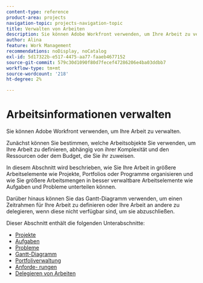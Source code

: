 ```yaml
---
content-type: reference
product-area: projects
navigation-topic: projects-navigation-topic
title: Verwalten von Arbeiten
description: Sie können Adobe Workfront verwenden, um Ihre Arbeit zu verwalten. Zunächst können Sie bestimmen, welche Arbeitsobjekte Sie verwenden, um Ihre Arbeit zu definieren, abhängig von ihrer Komplexität und den Ressourcen oder dem Budget, die Sie ihr zuweisen. In diesem Abschnitt wird beschrieben, wie Sie Ihre Arbeit in größere Arbeitselemente wie Projekte, Portfolios oder Programme organisieren und wie Sie größere Arbeitsmengen in besser verwaltbare Arbeitselemente wie Aufgaben und Probleme unterteilen können. Darüber hinaus können Sie das Gantt-Diagramm verwenden, um einen Zeitrahmen für Ihre Arbeit zu definieren oder Ihre Arbeit an andere zu delegieren, wenn diese nicht verfügbar sind, um sie abzuschließen.
author: Alina
feature: Work Management
recommendations: noDisplay, noCatalog
exl-id: 5d17322b-e517-4475-aa77-faaeb4677152
source-git-commit: 579c30d1090f80d7fecef47286206e4ba03ddbb7
workflow-type: tm+mt
source-wordcount: '218'
ht-degree: 2%

---
```


# Arbeitsinformationen verwalten

Sie können Adobe Workfront verwenden, um Ihre Arbeit zu verwalten.

Zunächst können Sie bestimmen, welche Arbeitsobjekte Sie verwenden, um Ihre Arbeit zu definieren, abhängig von ihrer Komplexität und den Ressourcen oder dem Budget, die Sie ihr zuweisen.

In diesem Abschnitt wird beschrieben, wie Sie Ihre Arbeit in größere Arbeitselemente wie Projekte, Portfolios oder Programme organisieren und wie Sie größere Arbeitsmengen in besser verwaltbare Arbeitselemente wie Aufgaben und Probleme unterteilen können.

Darüber hinaus können Sie das Gantt-Diagramm verwenden, um einen Zeitrahmen für Ihre Arbeit zu definieren oder Ihre Arbeit an andere zu delegieren, wenn diese nicht verfügbar sind, um sie abzuschließen.

Dieser Abschnitt enthält die folgenden Unterabschnitte:

* [Projekte](../manage-work/projects/projects-overview.md)
* [Aufgaben](../manage-work/tasks/tasks-overview.md)
* [Probleme](../manage-work/issues/issues-overview.md)
* [Gantt-Diagramm](../manage-work/gantt-chart/the-gantt-chart.md)
* [Portfoliverwaltung](../manage-work/portfolios/portfolio-management-overview.md)
* [Anforde- rungen](../manage-work/requests/requests-overview.md)
* [Delegieren von Arbeiten](../manage-work/delegate-work/delegate-work.md)

